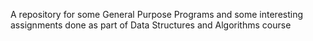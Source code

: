 A repository for some General Purpose Programs and some interesting assignments done as part of Data Structures and Algorithms course
